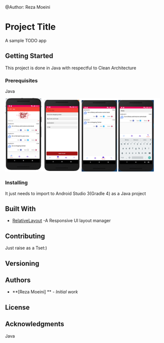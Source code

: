 @Author: Reza Moeini

# Project Title

A sample TODO app

## Getting Started

This project is done in Java with respectful to Clean Architecture

### Prerequisites

Java


![Main Screen](https://github.com/reza575/To-Do-Project/blob/master/screenshots/To-Do-App.png)




### Installing

It just needs to import to Android Studio 3(Gradle 4) as a Java project

## Built With

* [RelativeLayout](https://https://developer.android.com/guide/topics/ui/layout/relative) -A Responsive UI layout manager

## Contributing

Just raise as a Tset:)

## Versioning


## Authors

* **[Reza Moeini] ** - *Initial work* 


## License


## Acknowledgments
Java
